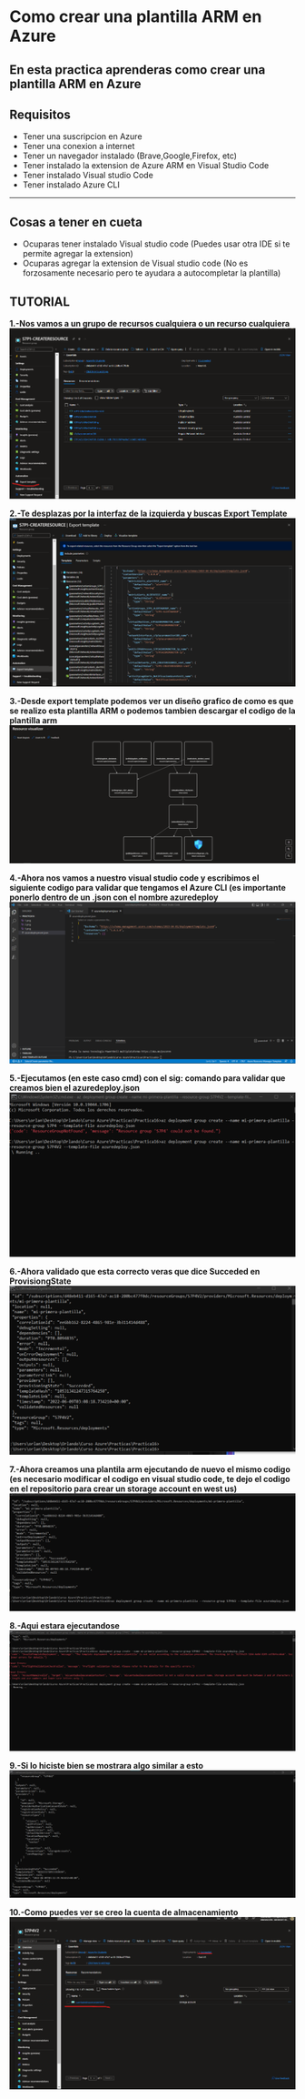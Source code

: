 # Como crear una plantilla ARM en Azure

**En esta practica aprenderas como crear una plantilla ARM en Azure**
----------------
## Requisitos
- Tener una suscripcion en Azure
- Tener una conexion a internet
- Tener un navegador instalado (Brave,Google,Firefox, etc)
- Tener instalado la extension de Azure ARM en Visual Studio Code
- Tener instalado Visual studio Code
- Tener instalado Azure CLI
----------------
## Cosas a tener en cueta
- Ocuparas tener instalado Visual studio code (Puedes usar otra IDE si te permite agregar la extension)
- Ocuparas agregar la extension de Visual studio code (No es forzosamente necesario pero te ayudara a autocompletar la plantilla)
## TUTORIAL

**1.-Nos vamos a un grupo de recursos cualquiera o un recurso cualquiera**
![imagen 1](imagenes/1.png)

**2.-Te desplazas por la interfaz de la izquierda y buscas Export Template**
![imagen 2](imagenes/2.png)

**3.-Desde export template podemos ver un diseño grafico de como es que se realizo esta plantilla ARM o podemos tambien descargar el codigo de la plantilla arm**
![imagen 3](imagenes/3.png)

**4.-Ahora nos vamos a nuestro visual studio code y escribimos el siguiente codigo para validar que tengamos el Azure CLI (es importante ponerlo dentro de un .json con el nombre azuredeploy**
![imagen 4](imagenes/4.png)

**5.-Ejecutamos (en este caso cmd) con el sig: comando para validar que creamos bien el azuredeploy.json**
![imagen 5](imagenes/5.png)

**6.-Ahora validado que esta correcto veras que dice Succeded en ProvisiongState**
![imagen 6](imagenes/6.png)

**7.-Ahora creamos una plantila arm ejecutando de nuevo el mismo codigo (es necesario modificar el codigo en visual studio code, te dejo el codigo en el repositorio para crear un storage account en west us)**
![imagen 7](imagenes/7.png)

**8.-Aqui estara ejecutandose**
![imagen 8](imagenes/8.png)

**9.-Si lo hiciste bien se mostrara algo similar a esto**
![imagen 9](imagenes/9.png)

**10.-Como puedes ver se creo la cuenta de almacenamiento**
![imagen 10](imagenes/10.png)